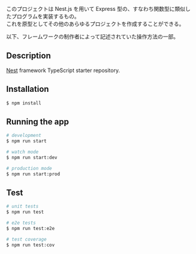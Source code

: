 このプロジェクトは Nest.js を用いて Express 型の、すなわち関数型に類似したプログラムを実装するもの。</br>
これを原型としてその他のあらゆるプロジェクトを作成することができる。</br>

以下、フレームワークの制作者によって記述されていた操作方法の一部。</br>

## Description

[Nest](https://github.com/nestjs/nest) framework TypeScript starter repository.

## Installation

```bash
$ npm install
```

## Running the app

```bash
# development
$ npm run start

# watch mode
$ npm run start:dev

# production mode
$ npm run start:prod
```

## Test

```bash
# unit tests
$ npm run test

# e2e tests
$ npm run test:e2e

# test coverage
$ npm run test:cov
```
